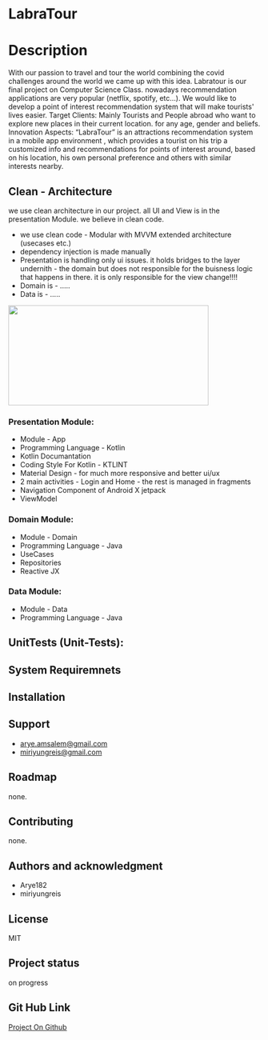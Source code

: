 # LabraTour

# Description
With our passion to travel and tour the world combining the covid challenges around the world we came up with this idea.
Labratour is our final project on Computer Science Class. nowadays recommendation applications are very popular (netflix, spotify, etc…).
We would like to develop a point of interest recommendation system that will make tourists' lives easier.
Target Clients: Mainly Tourists and People abroad who want to explore new places in their current location.  for any age, gender and beliefs.
Innovation Aspects: “LabraTour” is  an attractions recommendation system in a mobile app  environment , which provides a tourist on his trip
a  customized info and recommendations for points of interest around,   based on his location, his own personal preference and others  with similar interests nearby.

[comment]: <> (![Alt ScreenShot]&#40;https://github.com/Arye182/LabraTour/blob/master/GitHubPics/app_screen_1.JPG?raw=true "ScreenShot 1"&#41;)

## Clean - Architecture
we use clean architecture in our project. all UI and View is in the presentation Module.
we believe in clean code.

- we use clean code - Modular with MVVM extended architecture (usecases etc.)
- dependency injection is made manually
- Presentation is handling only ui issues. it holds bridges to the layer undernith - the domain but does not
  responsible for the buisness logic that happens in there. it is only responsible for the view change!!!!
- Domain is - .....
- Data is - .....



<img src="https://cdn.statically.io/img/miro.medium.com/max/768/1*Xz9N14Fx30za5vggYnkBeA.png" width="400" height="200">

### Presentation Module:

- Module - App
- Programming Language - Kotlin
- Kotlin Documantation
- Coding Style For Kotlin - KTLINT
- Material Design - for much more responsive and better ui/ux
- 2 main activities - Login and Home - the rest is managed in fragments
- Navigation Component of Android X jetpack
- ViewModel


### Domain Module:

- Module - Domain
- Programming Language - Java
- UseCases
- Repositories
- Reactive JX

### Data Module:

- Module - Data
- Programming Language - Java

## UnitTests (Unit-Tests):


## System Requiremnets


## Installation


## Support
- arye.amsalem@gmail.com
- miriyungreis@gmail.com

## Roadmap
none.

## Contributing
none.

## Authors and acknowledgment
- Arye182
- miriyungreis

## License
MIT

## Project status
on progress

## Git Hub Link
[Project On Github](https://github.com/Arye182/LabraTour)
